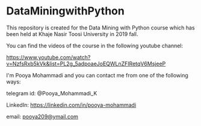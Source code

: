 # DataMiningwithPython

This repository is created for the Data Mining with Python course which has been held at Khaje Nasir Toosi University in 2019 fall.

You can find the videos of the course in the following youtube channel:

https://www.youtube.com/watch?v=NzfsRxb5kVk&list=PL2g_5adpoaeJoEQWLnZFIRetqV6MsjeeP

I'm Pooya Mohammadi and you can contact me from one of the following ways:

telegram id: @Pooya_Mohammadi_K

LinkedIn: https://linkedin.com/in/pooya-mohammadi

email: pooya209@ymail.com

